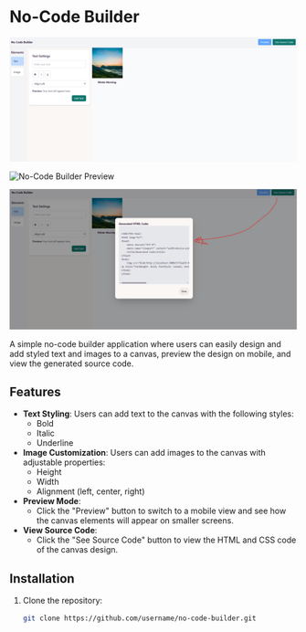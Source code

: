 # No-Code Builder

![No-Code Builder Preview](./public/canvas.png)

![No-Code Builder Preview](./preview.png)

![No-Code Builder Preview](./public/generatedHTML.png)

A simple no-code builder application where users can easily design and add styled text and images to a canvas, preview the design on mobile, and view the generated source code.

## Features

- **Text Styling**: Users can add text to the canvas with the following styles:
  - Bold
  - Italic
  - Underline
- **Image Customization**: Users can add images to the canvas with adjustable properties:
  - Height
  - Width
  - Alignment (left, center, right)
- **Preview Mode**:
  - Click the "Preview" button to switch to a mobile view and see how the canvas elements will appear on smaller screens.
- **View Source Code**:
  - Click the "See Source Code" button to view the HTML and CSS code of the canvas design.

## Installation

1. Clone the repository:
   ```bash
   git clone https://github.com/username/no-code-builder.git
   ```
